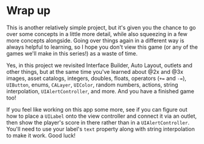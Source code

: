 # Wrap up

This is another relatively simple project, but it's given you the chance to go over some concepts in a little more detail, while also squeezing in a few more concepts alongside. Going over things again in a different way is always helpful to learning, so I hope you don't view this game (or any of the games we'll make in this series!) as a waste of time.

Yes, in this project we revisited Interface Builder, Auto Layout, outlets and other things, but at the same time you've learned about @2x and @3x images, asset catalogs, integers, doubles, floats, operators (`+=` and `-=`), `UIButton`, enums, `CALayer`, `UIColor`, random numbers, actions, string interpolation, `UIAlertController`, and more. And you have a finished game too!

If you feel like working on this app some more, see if you can figure out how to place a `UILabel` onto the view controller and connect it via an outlet, then show the player's score in there rather than in a `UIAlertController`. You'll need to use your label's `text` property along with string interpolation to make it work. Good luck!
